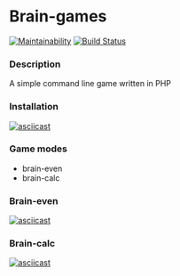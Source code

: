 # Brain-games

[![Maintainability](https://api.codeclimate.com/v1/badges/206958e0892f433be5bf/maintainability)](https://codeclimate.com/github/arkadiy93/php-project-lvl1/maintainability) [![Build Status](https://travis-ci.org/arkadiy93/php-project-lvl1.svg?branch=master)](https://travis-ci.org/arkadiy93/php-project-lvl1)

### Description
A simple command line game written in PHP

### Installation
[![asciicast](https://asciinema.org/a/251052.svg)](https://asciinema.org/a/251052)

### Game modes
* brain-even
* brain-calc

### Brain-even

[![asciicast](https://asciinema.org/a/251230.svg)](https://asciinema.org/a/251230)

### Brain-calc

[![asciicast](https://asciinema.org/a/251280.svg)](https://asciinema.org/a/251280)
